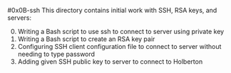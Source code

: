 #0x0B-ssh
This directory contains initial work with SSH, RSA keys, and servers:

0. Writing a Bash script to use ssh to connect to server using private key
1. Writing a Bash script to create an RSA key pair
2. Configuring SSH client configuration file to connect to server without needing to type password
3. Adding given SSH public key to server to connect to Holberton
